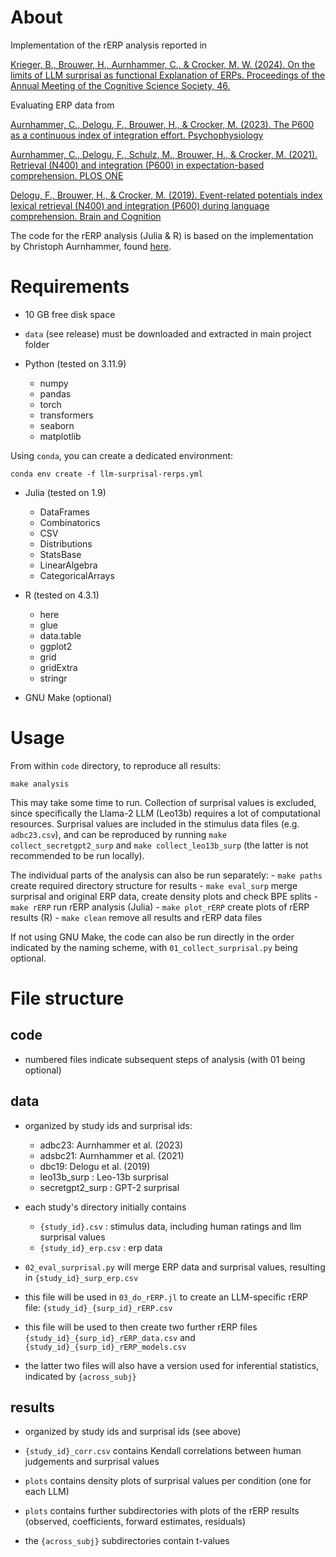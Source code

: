 # About

Implementation of the rERP analysis reported in

[Krieger, B., Brouwer, H., Aurnhammer, C., & Crocker, M. W. (2024). On the limits of LLM surprisal as functional Explanation of ERPs. Proceedings of the Annual Meeting of the Cognitive Science Society, 46.](https://escholarship.org/uc/item/2m53k85t#main)

Evaluating ERP data from

[Aurnhammer, C., Delogu, F., Brouwer, H., & Crocker, M. (2023). The P600 as a continuous index of integration effort. Psychophysiology](https://doi.org/10.1111/psyp.14302)

[Aurnhammer, C., Delogu, F., Schulz, M., Brouwer, H., & Crocker, M. (2021). Retrieval (N400) and integration (P600) in expectation-based comprehension. PLOS ONE](https://doi.org/10.1371/journal.pone.0257430)

[Delogu, F., Brouwer, H., & Crocker, M. (2019). Event-related potentials index lexical retrieval (N400) and integration (P600) during language comprehension. Brain and Cognition](https://doi.org/https://doi.org/10.1016/j.bandc.2019.05.007)

The code for the rERP analysis (Julia & R) is based on the implementation by Christoph Aurnhammer, found [here](https://github.com/caurnhammer/psyp23rerps).

# Requirements

- 10 GB free disk space

- `data` (see release) must be downloaded and extracted in main project folder

- Python (tested on 3.11.9)
    - numpy
    - pandas
    - torch
    - transformers
    - seaborn
    - matplotlib

Using `conda`, you can create a dedicated environment:

```
conda env create -f llm-surprisal-rerps.yml
```

- Julia (tested on 1.9)
    - DataFrames
    - Combinatorics
    - CSV
    - Distributions
    - StatsBase
    - LinearAlgebra
    - CategoricalArrays

- R (tested on 4.3.1)
    - here
    - glue
    - data.table
    - ggplot2
    - grid
    - gridExtra
    - stringr

- GNU Make (optional)


# Usage

From within `code` directory, to reproduce all results:

```
make analysis
```

This may take some time to run. Collection of surprisal values is excluded, since specifically the Llama-2 LLM (Leo13b) requires a lot of computational resources. Surprisal values are included in the stimulus data files (e.g. `adbc23.csv`), and can be reproduced by running `make collect_secretgpt2_surp` and `make collect_leo13b_surp` (the latter is not recommended to be run locally).

The individual parts of the analysis can also be run separately:
    - `make paths` create required directory structure for results
    - `make eval_surp` merge surprisal and original ERP data, create density plots and check BPE splits
    - `make rERP` run rERP analysis (Julia)
    - `make plot_rERP` create plots of rERP results (R)
    - `make clean` remove all results and rERP data files

If not using GNU Make, the code can also be run directly in the order indicated by the naming scheme, with `01_collect_surprisal.py` being optional.

# File structure

## code
- numbered files indicate subsequent steps of analysis (with 01 being optional)

## data
- organized by study ids and surprisal ids:
    - adbc23: Aurnhammer et al. (2023)
    - adsbc21: Aurnhammer et al. (2021)
    - dbc19: Delogu et al. (2019)
    - leo13b_surp : Leo-13b surprisal
    - secretgpt2_surp : GPT-2 surprisal

- each study's directory initially contains
    - `{study_id}.csv` : stimulus data, including human ratings and llm surprisal values
    - `{study_id}_erp.csv` : erp data

- `02_eval_surprisal.py` will merge ERP data and surprisal values, resulting in `{study_id}_surp_erp.csv`

- this file will be used in `03_do_rERP.jl` to create an LLM-specific rERP file: `{study_id}_{surp_id}_rERP.csv`

- this file will be used to then create two further rERP files `{study_id}_{surp_id}_rERP_data.csv` and `{study_id}_{surp_id}_rERP_models.csv`

- the latter two files will also have a version used for inferential statistics, indicated by `{across_subj}`

## results
- organized by study ids and surprisal ids (see above)

- `{study_id}_corr.csv` contains Kendall correlations between human judgements and surprisal values

- `plots` contains density plots of surprisal values per condition (one for each LLM)

- `plots` contains further subdirectories with plots of the rERP results (observed, coefficients, forward estimates, residuals)

- the `{across_subj}` subdirectories contain t-values